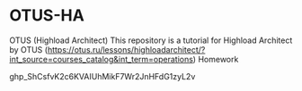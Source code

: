 # OTUS-HA
OTUS (Highload Architect)
This repository is a tutorial for Highload Architect by OTUS (https://otus.ru/lessons/highloadarchitect/?int_source=courses_catalog&int_term=operations)
Homework


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
